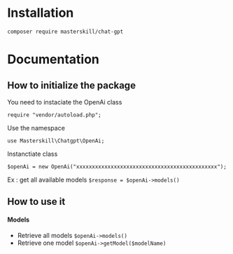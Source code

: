 # Installation

`composer require masterskill/chat-gpt`

# Documentation

## How to initialize the package

You need to instaciate the OpenAi class

`require "vendor/autoload.php";`

Use the namespace

`use Masterskill\Chatgpt\OpenAi;`

Instanctiate class

`$openAi = new OpenAi("xxxxxxxxxxxxxxxxxxxxxxxxxxxxxxxxxxxxxxxxxxxxx");`

Ex : get all available models
`$response = $openAi->models()`

## How to use it

#### Models

- Retrieve all models
``$openAi->models()``
- Retrieve one model
``$openAi->getModel($modelName)``